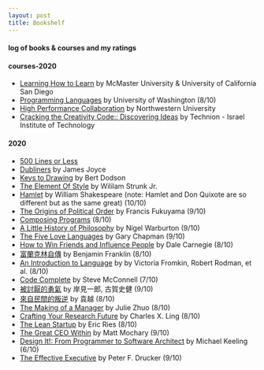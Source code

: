 ```yaml
---
layout: post
title: Bookshelf  
---
```


#### log of books & courses and my ratings   

#### courses-2020  
* [Learning How to Learn](https://www.coursera.org/learn/learning-how-to-learn/home/welcome) by McMaster University & University of California San Diego  
* [Programming Languages](https://www.coursera.org/learn/programming-languages/home/info) by University of Washington  (8/10)  
* [High Performance Collaboration](https://www.coursera.org/learn/leadership-collaboration/home/welcome) by Northwestern University  
* [Cracking the Creativity Code:: Discovering Ideas](https://www.coursera.org/learn/startup-entrepreneurship-discovering-ideas/home/welcome) by Technion - Israel Institute of Technology   


#### 2020  
* [500 Lines or Less](http://aosabook.org/en/index.html)   
* [Dubliners](https://www.goodreads.com/book/show/11012.Dubliners) by James Joyce  
* [Keys to Drawing](https://www.goodreads.com/book/show/168814.Keys_to_Drawing?ac=1&from_search=true&qid=OMddTwuTui&rank=1) by Bert Dodson  
* [The Element Of Style](https://www.goodreads.com/book/show/35899148-the-element-of-style) by Wililam Strunk Jr.  
* [Hamlet](https://www.goodreads.com/book/show/1420.Hamlet) by  William Shakespeare  (note: Hamlet and Don Quixote are so different but as the same great)  (10/10)  
* [The Origins of Political Order](https://www.goodreads.com/book/show/9704856-the-origins-of-political-order?from_search=true&from_srp=true&qid=4gi3WPkm69&rank=1) by Francis Fukuyama   (9/10)  
* [Composing Programs](http://composingprograms.com/) (8/10)  
* [A Little History of Philosophy](https://www.goodreads.com/book/show/11527504-a-little-history-of-philosophy) by Nigel Warburton  (9/10)  
* [The Five Love Languages](https://www.goodreads.com/book/show/23878688-the-5-love-languages) by Gary Chapman (9/10)  
* [How to Win Friends and Influence People](https://www.goodreads.com/book/show/4865.How_to_Win_Friends_and_Influence_People) by Dale Carnegie  (8/10)  
* [富蘭克林自傳](https://www.goodreads.com/book/show/28738410?ac=1&from_search=true&qid=uUZVTvNLwc&rank=3) by Benjamin Franklin (8/10)  
* [An Introduction to Language](https://book.douban.com/subject/2275489/) by by Victoria Fromkin, Robert Rodman, et al. (8/10)  
* [Code Complete](https://www.goodreads.com/book/show/4845.Code_Complete?ac=1&from_search=true&qid=53qRUqb6mJ&rank=1) by Steve McConnell (7/10)  
* [被討厭的勇氣](https://www.goodreads.com/book/show/32848903) by 岸見一郎, 古賀史健 (9/10) 
* [來自民間的叛逆](https://book.douban.com/subject/30294348/) by 袁越 (8/10)  
* [The Making of a Manager](https://www.goodreads.com/book/show/38821039-the-making-of-a-manager?ac=1&from_search=true&qid=13w9EjAaq4&rank=1) by Julie Zhuo (8/10)  
* [Crafting Your Research Future](https://www.goodreads.com/book/show/15090386-crafting-your-research-future) by Charles X. Ling  (8/10)  
* [The Lean Startup](https://www.goodreads.com/book/show/10127019-the-lean-startup) by Eric Ries (8/10) 
* [The Great CEO Within](https://www.goodreads.com/book/show/48691943-the-great-ceo-within) by Matt Mochary (9/10) 
* [Design It!: From Programmer to Software Architect](https://www.goodreads.com/book/show/31670678-design-it) by Michael Keeling (6/10)  
* [The Effective Executive](https://www.goodreads.com/book/show/48019.The_Effective_Executive?from_search=true&from_srp=true&qid=z8uYKRU0a8&rank=1) by Peter F. Drucker (9/10)   

